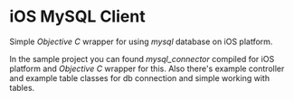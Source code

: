 iOS MySQL Client
================

Simple <i>Objective C</i> wrapper for using <i>mysql</i> database on iOS platform.

In the sample project you can found <i>mysql_connector</i> compiled for iOS platform and <i>Objective C</i> wrapper for this.
Also there's example controller and example table classes for db connection and simple working with tables.

